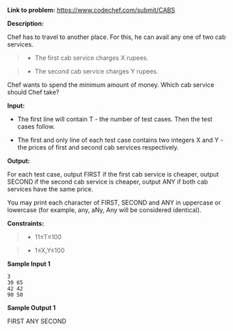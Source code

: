 **Link to problem:** https://www.codechef.com/submit/CABS

**Description:**

Chef has to travel to another place. For this, he can avail any one of two cab services.

> - The first cab service charges X rupees.

> - The second cab service charges Y rupees.

Chef wants to spend the minimum amount of money. Which cab service should Chef take?

**Input:**

- The first line will contain T - the number of test cases. Then the test cases follow.

- The first and only line of each test case contains two integers X and Y - the prices of first and second cab services respectively.

**Output:**

For each test case, output FIRST if the first cab service is cheaper, output SECOND if the second cab service is cheaper, output ANY if both cab services have the same price.

You may print each character of FIRST, SECOND and ANY in uppercase or lowercase (for example, any, aNy, Any will be considered identical).

**Constraints:**
 
 > - 11≤T≤100
 
 > - 1≤X,Y≤100
  
**Sample Input 1**

    3
    30 65
    42 42
    90 50

**Sample Output 1**

   FIRST
    ANY
    SECOND